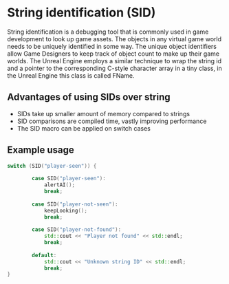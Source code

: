 # String identification (SID)
String identification is a debugging tool that is commonly used in game development to look up game assets. The objects in any virtual game world needs to be uniquely identified in some way. The unique object identifiers allow Game Designers to keep track of object count to make up their game worlds. The Unreal Engine employs a similar technique  to wrap the string id and a pointer to the corresponding C-style character array in a tiny class, in the Unreal Engine this class is called FName.
## Advantages of using SIDs over string
* SIDs take up smaller amount of memory compared to strings
* SID comparisons are compiled time, vastly improving performance  
* The SID macro can be applied on switch cases 


## Example usage

```cpp
switch (SID("player-seen")) {
        
        case SID("player-seen"):
            alertAI();
            break;
        
        case SID("player-not-seen"):
            keepLooking();
            break;
        
        case SID("player-not-found"):
            std::cout << "Player not found" << std::endl;
            break;
        
        default:
            std::cout << "Unknown string ID" << std::endl;
            break;
}
```
